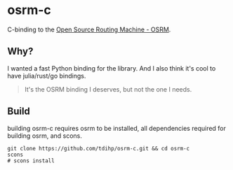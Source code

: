 # osrm-c

C-binding to the [Open Source Routing Machine - OSRM](https://github.com/Project-OSRM/osrm-backend).

## Why?

I wanted a fast Python binding for the library.
And I also think it's cool to have julia/rust/go bindings.

> It's the OSRM binding I deserves, but not the one I needs.

## Build

building osrm-c requires osrm to be installed,
all dependencies required for building osrm, and scons.

    git clone https://github.com/tdihp/osrm-c.git && cd osrm-c
    scons
    # scons install
